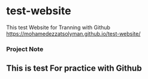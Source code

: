 # test-website
This test Website for Tranning with Github
https://mohamedezzatsolyman.github.io/test-website/
### Project Note
## This is test For practice with Github
